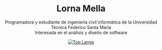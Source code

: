 <div align="center">
  <h1> Lorna Mella </h1>
  <p> 
    Programadora y estudiante de ingeniería civil informática de la Universidad Técnica Federico Santa Maria <br/>
    Interesada en el análisis y diseño de software  
  </p>
  

[![Top Langs](https://github-readme-stats.vercel.app/api/top-langs/?username=lmellan&layout=donut-vertical&theme=transparent&hide_border=true&title_color=fffff1&text_color=ffffff)](https://github.com/lmellan/github-readme-stats)



</div>
